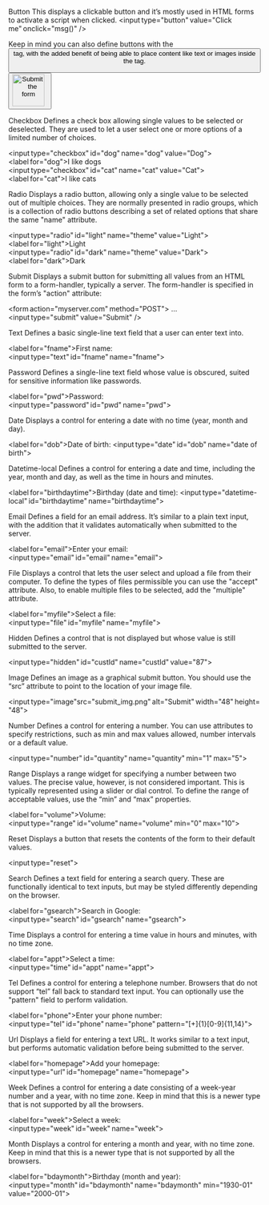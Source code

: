 Button
This displays a clickable button and it’s mostly used in HTML forms to activate a script when clicked. 
<input type="button" value="Click me" onclick="msg()" />

Keep in mind you can also define buttons with the <button> tag, with the added benefit of being able to place content like text or images inside the tag.

<button onclick="alert('Are you sure you want to continue?')"> 
    <img src="https://yourserver.com/button_img.jpg" 
        alt="Submit the form" height="64" width="64">
 </button> 

Checkbox
Defines a check box allowing single values to be selected or deselected. They are used to let a user select one or more options of a limited number of choices.

<input type="checkbox" id="dog" name="dog" value="Dog">
<label for="dog">I like dogs</label>
<input type="checkbox" id="cat" name="cat" value="Cat">
<label for="cat">I like cats</label>

Radio
Displays a radio button, allowing only a single value to be selected out of multiple choices. They are normally presented in radio groups, which is a collection of radio buttons describing a set of related options that share the same "name" attribute.

<input type="radio" id="light" name="theme" value="Light"> 
<label for="light">Light</label> 
<input type="radio" id="dark" name="theme" value="Dark"> 
<label for="dark">Dark</label> 

Submit
Displays a submit button for submitting all values from an HTML form to a form-handler, typically a server. The form-handler is specified in the form’s "action" attribute:

<form action="myserver.com" method="POST">
  …
<input type="submit" value="Submit" />
</form>

Text
Defines a basic single-line text field that a user can enter text into. 

<label for="fname">First name:</label> 
<input type="text" id="fname" name="fname"> 

Password
Defines a single-line text field whose value is obscured, suited for sensitive information like passwords.

<label for="pwd">Password:</label> 
<input type="password" id="pwd" name="pwd"> 

Date
Displays a control for entering a date with no time (year, month and day).

<label for="dob">Date of birth:</label>
<input type="date" id="dob" name="date of birth">

Datetime-local
Defines a control for entering a date and time, including the year, month and day, as well as the time in hours and minutes.

<label for="birthdaytime">Birthday (date and time):</label>
<input type="datetime-local" id="birthdaytime" name="birthdaytime">

Email
Defines a field for an email address. It’s similar to a plain text input, with the addition that it validates automatically when submitted to the server.

<label for="email">Enter your email:</label>
<input type="email" id="email" name="email">

File
Displays a control that lets the user select and upload a file from their computer. To define the types of files permissible you can use the "accept" attribute. Also, to enable multiple files to be selected, add the "multiple" attribute.

<label for="myfile">Select a file:</label>
<input type="file" id="myfile" name="myfile">

Hidden
Defines a control that is not displayed but whose value is still submitted to the server.

<input type="hidden" id="custId" name="custId" value="87">

Image
Defines an image as a graphical submit button. You should use the “src” attribute to point to the location of your image file.

<input type="image"src="submit_img.png" alt="Submit" width="48" height="48">

Number
Defines a control for entering a number. You can use attributes to specify restrictions, such as min and max values allowed, number intervals or a default value.

<input type="number" id="quantity" name="quantity" min="1" max="5">

Range
Displays a range widget for specifying a number between two values. The precise value, however, is not considered important. This is typically represented using a slider or dial control. To define the range of acceptable values, use the “min” and “max” properties.

<label for="volume">Volume:</label>
<input type="range" id="volume" name="volume" min="0" max="10">

Reset
Displays a button that resets the contents of the form to their default values.

<input type="reset">

Search
Defines a text field for entering a search query. These are functionally identical to text inputs, but may be styled differently depending on the browser.

<label for="gsearch">Search in Google:</label>
<input type="search" id="gsearch" name="gsearch">

Time
Displays a control for entering a time value in hours and minutes, with no time zone.

<label for="appt">Select a time:</label>
<input type="time" id="appt" name="appt">

Tel
Defines a control for entering a telephone number. Browsers that do not support “tel” fall back to standard text input. You can optionally use the "pattern" field to perform validation.

<label for="phone">Enter your phone number:</label>
<input type="tel" id="phone" name="phone" pattern="[+]{1}[0-9]{11,14}">

Url
Displays a field for entering a text URL. It works similar to a text input, but performs automatic validation before being submitted to the server.

<label for="homepage">Add your homepage:</label>
<input type="url" id="homepage" name="homepage">

Week
Defines a control for entering a date consisting of a week-year number and a year, with no time zone. Keep in mind that this is a newer type that is not supported by all the browsers.

<label for="week">Select a week:</label>
<input type="week" id="week" name="week">

Month
Displays a control for entering a month and year, with no time zone. Keep in mind that this is a newer type that is not supported by all the browsers.

<label for="bdaymonth">Birthday (month and year):</label>
<input type="month" id="bdaymonth" name="bdaymonth" min="1930-01" value="2000-01">